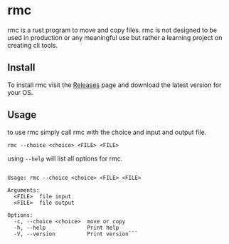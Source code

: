 # rmc

rmc is a rust program to move and copy files. rmc is not designed to be used in production or any meaningful use but rather a learning project on creating cli tools.

## Install

To install rmc visit the [Releases](https://github.com/toddmcintire/rmc/releases) page and download the latest version for your OS.

## Usage

to use rmc simply call rmc with the choice and input and output file.

```rmc --choice <choice> <FILE> <FILE>```

using ```--help``` will list all options for rmc.

```command line program to move and copy files

Usage: rmc --choice <choice> <FILE> <FILE>

Arguments:
  <FILE>  file input
  <FILE>  file output

Options:
  -c, --choice <choice>  move or copy
  -h, --help             Print help
  -V, --version          Print version```
  